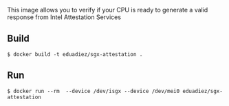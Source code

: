 This image allows you to verify if your CPU is ready to generate a valid response from Intel Attestation Services

## Build
```
$ docker build -t eduadiez/sgx-attestation . 
```

## Run
```
$ docker run --rm  --device /dev/isgx --device /dev/mei0 eduadiez/sgx-attestation
```
